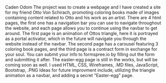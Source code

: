 Caden Odom
The project was to create a webpage and I have created a site for my friend Otto Von Schirach, promoting coloring books made of images containing content related to Otto and his work as an artist.
There are 4 html pages, the first one has a navigation bar you can use to navigate throughout the website, and each page allows you to continue using the navbar to get around. The first page is an animation of Ottos triangle, here it is portrayed as a portal activator, which in the future will navigate you through the website instead of the navbar. The second page has a carousel featuring 3 coloring book pages, and the third page is a contract form in exchange for your soul. You can submit your info to formspree.io by filling out the form and submitting it after. The easter-egg page is still in the works, but will be coming soon as well.
I used HTML, CSS, Wireframes, .MD files, JavaScript, Bootstrap, .PNG 
Ideas for future improvment include, utilizing the triangle animation as a navbar, and adding a secret "Easter-egg" page.